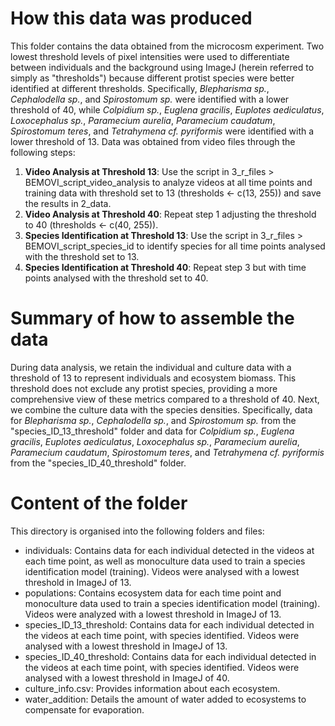 # How this data was produced

This folder contains the data obtained from the microcosm experiment. Two lowest threshold levels of pixel intensities were used to differentiate between individuals and the background using ImageJ (herein referred to simply as "thresholds") because different protist species were better identified at different thresholds. Specifically, _Blepharisma sp._, _Cephalodella sp._, and _Spirostomum sp._ were identified with a lower threshold of 40, while _Colpidium sp._, _Euglena gracilis_, _Euplotes aediculatus_, _Loxocephalus sp._, _Paramecium aurelia_, _Paramecium caudatum_, _Spirostomum teres_, and _Tetrahymena cf. pyriformis_ were identified with a lower threshold of 13. Data was obtained from video files through the following steps:

1. __Video Analysis at Threshold 13__: Use the script in 3_r_files > BEMOVI_script_video_analysis to analyze videos at all time points and training data with threshold set to 13 (thresholds <- c(13, 255)) and save the results in 2_data.
2. __Video Analysis at Threshold 40__: Repeat step 1 adjusting the threshold to 40 (thresholds <- c(40, 255)).
3. __Species Identification at Threshold 13__: Use the script in 3_r_files > BEMOVI_script_species_id to identify species for all time points analysed with the threshold set to 13. 
4. __Species Identification at Threshold 40__: Repeat step 3 but with time points analysed with the threshold set to 40.

# Summary of how to assemble the data

During data analysis, we retain the individual and culture data with a threshold of 13 to represent individuals and ecosystem biomass. This threshold does not exclude any protist species, providing a more comprehensive view of these metrics compared to a threshold of 40. Next, we combine the culture data with the species densities. Specifically, data for _Blepharisma sp._, _Cephalodella sp._, and _Spirostomum sp._ from the "species_ID_13_threshold" folder and data for _Colpidium sp._, _Euglena gracilis_, _Euplotes aediculatus_, _Loxocephalus sp._, _Paramecium aurelia_, _Paramecium caudatum_, _Spirostomum teres_, and _Tetrahymena cf. pyriformis_ from the "species_ID_40_threshold" folder.

# Content of the folder

This directory is organised into the following folders and files:

- individuals: Contains data for each individual detected in the videos at each time point, as well as monoculture data used to train a species identification model (training). Videos were analysed with a lowest threshold in ImageJ of 13.
- populations: Contains ecosystem data for each time point and monoculture data used to train a species identification model (training). Videos were analyzed with a lowest threshold in ImageJ of 13.
- species_ID_13_threshold: Contains data for each individual detected in the videos at each time point, with species identified. Videos were analysed with a lowest threshold in ImageJ of 13.
- species_ID_40_threshold: Contains data for each individual detected in the videos at each time point, with species identified. Videos were analysed with a lowest threshold in ImageJ of 40.
- culture_info.csv: Provides information about each ecosystem.
- water_addition: Details the amount of water added to ecosystems to compensate for evaporation.
